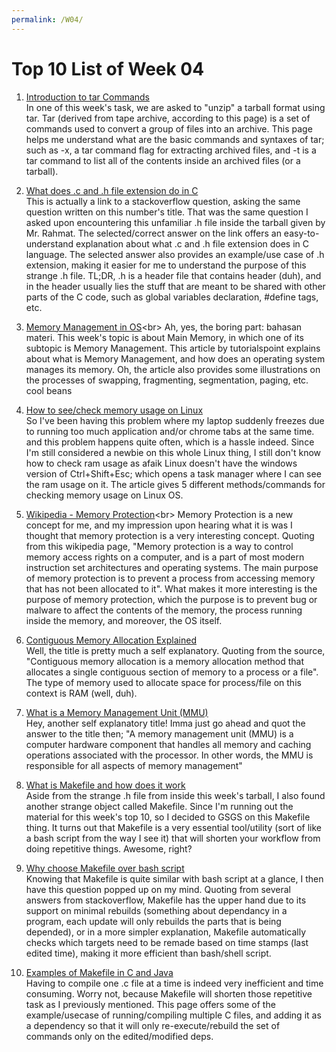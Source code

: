 ```yaml
---
permalink: /W04/
---
```


# Top 10 List of Week 04

1. [Introduction to tar Commands](http://www.linfo.org/tar.html)<br>
In one of this week's task, we are asked to "unzip" a tarball format using tar. Tar (derived from tape archive, according to this page) is a set of commands used to convert a group of files into an archive. This page helps me understand what are the basic commands and syntaxes of tar; such as -x, a tar command flag for extracting archived files, and -t is a tar command to list all of the contents inside an archived files (or a tarball).

2. [What does .c and .h file extension do in C](https://stackoverflow.com/questions/1695224/what-do-c-and-h-file-extensions-mean-to-c)<br>
This is actually a link to a stackoverflow question, asking the same question written on this number's title. That was the same question I asked upon encountering this unfamiliar .h file inside the tarball given by Mr. Rahmat. The selected/correct answer on the link offers an easy-to-understand explanation about what .c and .h file extension does in C language. The selected answer also provides an example/use case of .h extension, making it easier for me to understand the purpose of this strange .h file. TL;DR, .h is a header file that contains header (duh), and in the header usually lies the stuff that are meant to be shared with other parts of the C code, such as global variables declaration, #define tags, etc.

3. [Memory Management in OS](https://www.tutorialspoint.com/operating_system/os_memory_management.htm#:~:text=Memory%20management%20is%20the%20functionality,process%20or%20it%20is%20free.)<br>
Ah, yes, the boring part: bahasan materi. This week's topic is about Main Memory, in which one of its subtopic is Memory Management. This article by tutorialspoint explains about what is Memory Management, and how does an operating system manages its memory. Oh, the article also provides some illustrations on the processes of swapping, fragmenting, segmentation, paging, etc. cool beans

4. [How to see/check memory usage on Linux](https://www.binarytides.com/linux-command-check-memory-usage/)<br>
So I've been having this problem where my laptop suddenly freezes due to running too much application and/or chrome tabs at the same time. and this problem happens quite often, which is a hassle indeed. Since I'm still considered a newbie on this whole Linux thing, I still don't know how to check ram usage as afaik Linux doesn't have the windows version of Ctrl+Shift+Esc; which opens a task manager where I can see the ram usage on it. The article gives 5 different methods/commands for checking memory usage on Linux OS.

5. [Wikipedia - Memory Protection](https://en.wikipedia.org/wiki/Memory_protection#:~:text=Memory%20protection%20is%20a%20way,not%20been%20allocated%20to%20it.)<br>
Memory Protection is a new concept for me, and my impression upon hearing what it is was I thought that memory protection is a very interesting concept. Quoting from this wikipedia page, "Memory protection is a way to control memory access rights on a computer, and is a part of most modern instruction set architectures and operating systems. The main purpose of memory protection is to prevent a process from accessing memory that has not been allocated to it". What makes it more interesting is the purpose of memory protection, which the purpose is to prevent bug or malware to affect the contents of the memory, the process running inside the memory, and moreover, the OS itself.

6. [Contiguous Memory Allocation Explained](https://binaryterms.com/contiguous-memory-allocation-in-operating-system.html#:~:text=Contiguous%20memory%20allocation%20is%20a,file%20or%20process%20can%20grow%3F)<br>
Well, the title is pretty much a self explanatory. Quoting from the source, "Contiguous memory allocation is a memory allocation method that allocates a single contiguous section of memory to a process or a file". The type of memory used to allocate space for process/file on this context is RAM (well, duh).

7. [What is a Memory Management Unit (MMU)](https://whatis.techtarget.com/definition/memory-management-unit-MMU)<br>
Hey, another self explanatory title! Imma just go ahead and quot the answer to the title then; "A memory management unit (MMU) is a computer hardware component that handles all memory and caching operations associated with the processor. In other words, the MMU is responsible for all aspects of memory management"

8. [What is Makefile and how does it work](https://opensource.com/article/18/8/what-how-makefile)<br>
Aside from the strange .h file from inside this week's tarball, I also found another strange object called Makefile. Since I'm running out the material for this week's top 10, so I decided to GSGS on this Makefile thing. It turns out that Makefile is a very essential tool/utility (sort of like a bash script from the way I see it) that will shorten your workflow from doing repetitive things. Awesome, right?

9. [Why choose Makefile over bash script](https://stackoverflow.com/questions/22578909/what-is-the-difference-between-makefile-and-sh-file)<br>
Knowing that Makefile is quite similar with bash script at a glance, I then have this question popped up on my mind. Quoting from several answers from stackoverflow, Makefile has the upper hand due to its support on minimal rebuilds (something about dependancy in a program, each update will only rebuilds the parts that is being depended), or in a more simpler explanation, Makefile automatically checks which targets need to be remade based on time stamps (last edited time), making it more efficient than bash/shell script.

10. [Examples of Makefile in C and Java](https://www.cs.swarthmore.edu/~newhall/unixhelp/howto_makefiles.html)<br>
Having to compile one .c file at a time is indeed very inefficient and time consuming. Worry not, because Makefile will shorten those repetitive task as I previously mentioned. This page offers some of the example/usecase of running/compiling multiple C files, and adding it as a dependency so that it will only re-execute/rebuild the set of commands only on the edited/modified deps.